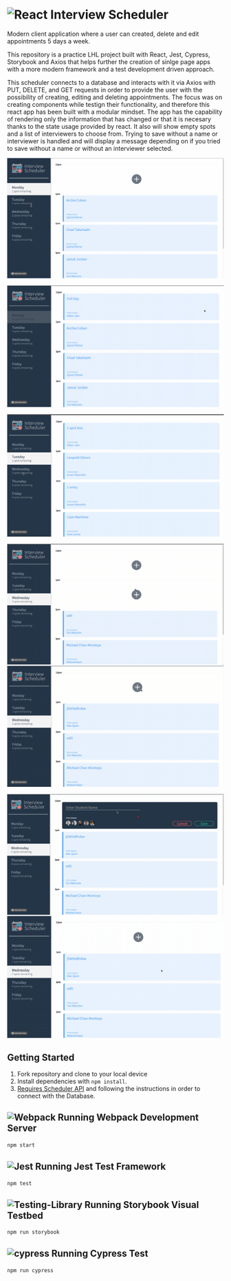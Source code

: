 # ![React](https://img.shields.io/badge/react-%2320232a.svg?style=for-the-badge&logo=react&logoColor=%2361DAFB) Interview Scheduler

Modern client application where a user can created, delete and edit appointments 5 days a week.

This repository is a practice LHL project built with React, Jest, Cypress, Storybook and Axios that helps further the creation of sinlge page apps with a more modern framework and a test development driven approach.

This scheduler connects to a database and interacts with it via Axios with PUT, DELETE, and GET requests in order to provide the user with the possibility of creating, editing and deleting appointments.
The focus was on creating components while testign their functionality, and therefore this react app has been built with a modular mindset.
The app has the capability of rendering only the information that has changed or that it is necesary thanks to the state usage provided by react. It also will show empty spots and a list of interviewers to choose from. Trying to save without a name or interviewer is handled and will display a message depending on if you tried to save without a name or without an interviewer selected.

!["Creating"](https://github.com/BRB3D/scheduler/blob/master/public/Gifs/Create.gif?raw=true)

!["Deleting"](https://github.com/BRB3D/scheduler/blob/master/public/Gifs/Full.gif?raw=true)

!["Edditing"](https://github.com/BRB3D/scheduler/blob/master/public/Gifs/Edit.gif?raw=true)

!["No Student Name"](https://github.com/BRB3D/scheduler/blob/master/public/Gifs/NoStudent.gif?raw=true)
!["No Interviewer"](https://github.com/BRB3D/scheduler/blob/master/public/Gifs/NoInterviewer.gif?raw=true)

!["Error Handling1"](https://github.com/BRB3D/scheduler/blob/master/public/Gifs/ErrorHandling1.gif?raw=true)
!["Error Handling2"](https://github.com/BRB3D/scheduler/blob/master/public/Gifs/ErrorHandling2.gif?raw=true)

## Getting Started

1. Fork repository and clone to your local device
2. Install dependencies with `npm install`.
3. [Requires Scheduler API](https://github.com/lighthouse-labs/scheduler-api) and following the instructions in order to connect with the Database.

## ![Webpack](https://img.shields.io/badge/webpack-%238DD6F9.svg?style=for-the-badge&logo=webpack&logoColor=black) Running Webpack Development Server

```sh
npm start
```

## ![Jest](https://img.shields.io/badge/-jest-%23C21325?style=for-the-badge&logo=jest&logoColor=white) Running Jest Test Framework

```sh
npm test
```

## ![Testing-Library](https://img.shields.io/badge/-TestingLibrary-%23E33332?style=for-the-badge&logo=testing-library&logoColor=white) Running Storybook Visual Testbed

```sh
npm run storybook
```

## ![cypress](https://img.shields.io/badge/-cypress-%23E5E5E5?style=for-the-badge&logo=cypress&logoColor=058a5e) Running Cypress Test

```sh
npm run cypress
```
